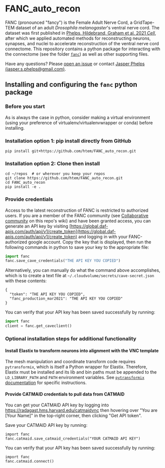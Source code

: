 # FANC_auto_recon

FANC (pronounced "fancy") is the Female Adult Nerve Cord, a GridTape-TEM dataset of an adult _Drosophila melanogaster_'s ventral nerve cord. The dataset was first published in [Phelps, Hildebrand, Graham et al. 2021 _Cell_](https://www.lee.hms.harvard.edu/phelps-hildebrand-graham-et-al-2021), after which we applied automated methods for reconstructing neurons, synapses, and nuclei to accelerate reconstruction of the ventral nerve cord connectome. This repository contains a python package for interacting with the connectome (see the folder [`fanc`](fanc)) as well as other supporting files. 

Have any questions? Please [open an issue](https://github.com/htem/FANC_auto_recon/issues/new) or contact [Jasper Phelps (jasper.s.phelps@gmail.com)](https://github.com/jasper-tms).

## Installing and configuring the `fanc` python package

### Before you start

As is always the case in python, consider making a virtual environment (using your preference of virtualenv/virtualenvwrapper or conda) before installing.

### Installation option 1: pip install directly from GitHub

    pip install git+https://github.com/htem/FANC_auto_recon.git

### Installation option 2: Clone then install

    cd ~/repos  # or wherever you keep your repos
    git clone https://github.com/htem/FANC_auto_recon.git
    cd FANC_auto_recon
    pip install -e .


### Provide credentials

Access to the latest reconstruction of FANC is restricted to authorized users. If you are a member of the FANC community (see [Collaborative community](../../wiki#collaborative-community) on this repo's wiki) and have been granted access, you can generate an API key by visiting [https://global.daf-apis.com/auth/api/v1/create_token](https://global.daf-apis.com/auth/api/v1/create_token) and logging in with your FANC-authorized google account. Copy the key that is displayed, then run the following commands in python to save your key to the appropriate file:
```python
import fanc
fanc.save_cave_credentials("THE API KEY YOU COPIED")
```

Alternatively, you can manually do what the command above accomplishes, which is to create a text file at `~/.cloudvolume/secrets/cave-secret.json` with these contents:

    {
      "token": "THE API KEY YOU COPIED",
      "fanc_production_mar2021": "THE API KEY YOU COPIED"
    }

You can verify that your API key has been saved successfully by running:
```python
import fanc
client = fanc.get_caveclient()
```

### Optional installation steps for additional functionality

#### Install Elastix to transform neurons into alignment with the VNC template
The mesh manipulation and coordinate transform code requires `pytransformix`, which is itself a Python wrapper for Elastix. Therefore, Elastix must be installed and its lib and bin paths must be appended to the `LD_LIBRARY_PATH` and `PATH` environment variables. See [`pytransformix` documentation](https://github.com/jasper-tms/pytransformix#installation) for specific instructions.

#### Provide CATMAID credentials to pull data from CATMAID
You can get your CATMAID API key by logging into https://radagast.hms.harvard.edu/catmaidvnc then hovering over "You are [Your Name]" in the top-right corner, then clicking "Get API token".

Save your CATMAID API key by running:
```
import fanc
fanc.catmaid.save_catmaid_credentials("YOUR CATMAID API KEY")
```

You can verify that your API key has been saved successfully by running:
```
import fanc
fanc.catmaid.connect()
```
